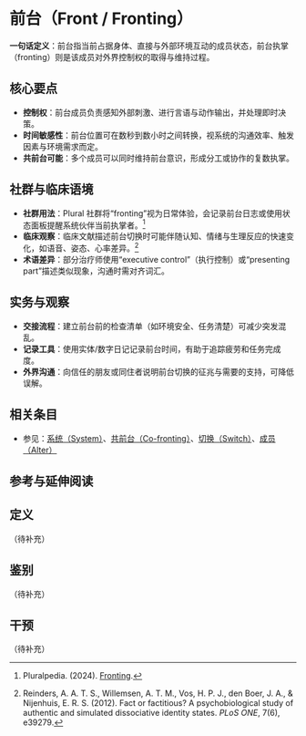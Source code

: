 # 前台（Front / Fronting）

**一句话定义**：前台指当前占据身体、直接与外部环境互动的成员状态，前台执掌（fronting）则是该成员对外界控制权的取得与维持过程。

## 核心要点

- **控制权**：前台成员负责感知外部刺激、进行言语与动作输出，并处理即时决策。
- **时间敏感性**：前台位置可在数秒到数小时之间转换，视系统的沟通效率、触发因素与环境需求而定。
- **共前台可能**：多个成员可以同时维持前台意识，形成分工或协作的复数执掌。

## 社群与临床语境

- **社群用法**：Plural 社群将“fronting”视为日常体验，会记录前台日志或使用状态面板提醒系统伙伴当前执掌者。[^pluralpedia-front]
- **临床观察**：临床文献描述前台切换时可能伴随认知、情绪与生理反应的快速变化，如语音、姿态、心率差异。[^reinders2012]
- **术语差异**：部分治疗师使用“executive control”（执行控制）或“presenting part”描述类似现象，沟通时需对齐词汇。

## 实务与观察

- **交接流程**：建立前台前的检查清单（如环境安全、任务清楚）可减少突发混乱。
- **记录工具**：使用实体/数字日记记录前台时间，有助于追踪疲劳和任务完成度。
- **外界沟通**：向信任的朋友或同住者说明前台切换的征兆与需要的支持，可降低误解。

## 相关条目

- 参见：[系统（System）](entries/系统体验与机制/System.md)、[共前台（Co-fronting）](entries/系统体验与机制/Co-Fronting.md)、[切换（Switch）](entries/系统体验与机制/Switch.md)、[成员（Alter）](entries/系统角色与类型/Alter.md)

## 参考与延伸阅读

[^pluralpedia-front]: Pluralpedia. (2024). [Fronting](https://pluralpedia.org/w/Fronting).
[^reinders2012]: Reinders, A. A. T. S., Willemsen, A. T. M., Vos, H. P. J., den Boer, J. A., & Nijenhuis, E. R. S. (2012). Fact or factitious? A psychobiological study of authentic and simulated dissociative identity states. *PLoS ONE*, 7(6), e39279.

## 定义

（待补充）

## 鉴别

（待补充）

## 干预

（待补充）
